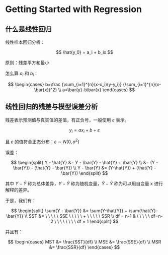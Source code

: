 # Getting Started with Regression

## 什么是线性回归

线性样本回归分析：

$$
\hat{y_0} = a_i + b_ix
$$

原则：残差平方和最小

怎么算 $a_i$ 和 $b_i$：

$$
\begin{cases}
b=\frac
{\sum_{i=1}^{n}(x-x_i)(y-y_i)}
{\sum_{i=1}^{n}(x-\bar{x})^2} \\
a=\bar{y}-b\bar{x}
\end{cases}
$$

## 线性回归的残差与模型误差分析

残差表示预测值与真实值的差值，有正负号，一般使用 $\varepsilon$ 表示。

$$
y_i = ax_i + b + \varepsilon
$$

且 $\varepsilon$ 的值符合正态分布：$\varepsilon \sim N(0, \sigma^2)$

误差：

$$
\begin{split}
Y - \hat{Y} &= Y - \bar{Y} - \hat{Y} + \bar{Y} \\
&= (Y - \bar{Y}) - (\hat{Y} - \bar{Y}) \\
Y - \bar{Y} &= (Y-\hat{Y}) + (\hat{Y} - \bar{Y})
\end{split}
$$

其中 $Y - \bar{Y}$ 称为总体差异，$Y-\hat{Y}$ 称为随机变量，$\hat{Y} - \bar{Y}$ 称为可以用自变量 x 进行解释的差异。

于是，我们有：

$$
\begin{split}
\sum{Y - \bar{Y}} &= \sum{Y-\hat{Y}} + \sum{\hat{Y}-\bar{Y}} \\
SST &= \ \ \ \ \ SSE \ \ \ \ \ + \ \ \ \ \ SSR \\
df = n-1 & \ \ \ \ \  df=n-2 \ \ \ \ \ \ \ \ df = 1
\end{split}
$$

并且有：

$$
\begin{cases}
MST &= \frac{SST}{df} \\
MSE &= \frac{SSE}{df} \\
MSR &= \frac{SSR}{df}
\end{cases}
$$
